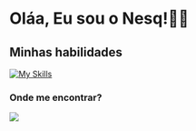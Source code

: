 # Oláa, Eu sou o Nesq!👋🏼
 
<!--Me chamo João Pedro, mas sou conhecido como Nesq.
- 👨🏻‍💻 Desenvolvedor
- 💻 Tecnólogo em **Análise e Desenvolvimento de Sistemas** pela **IF** -->

## Minhas habilidades
[![My Skills](https://skillicons.dev/icons?i=html,css,js,react,tailwindcss,nodejs,vite,mysql,linux,notion,github,figma)](https://skillicons.dev)


### Onde me encontrar?
<a href="https://br.linkedin.com/in/jo%C3%A3o-pedro-de-sousa-22314b338?trk=people-guest_people_search-card" target="_blank"><img src="https://img.shields.io/badge/LinkedIn-0077B5?style=for-the-badge&logo=linkedin&logoColor=white" target="_blank"></a> 
<!-- <a href="" target="_blank"><img src="https://img.shields.io/badge/Gmail-D14836?style=for-the-badge&logo=gmail&logoColor=white" target="_blank"></a> -->
